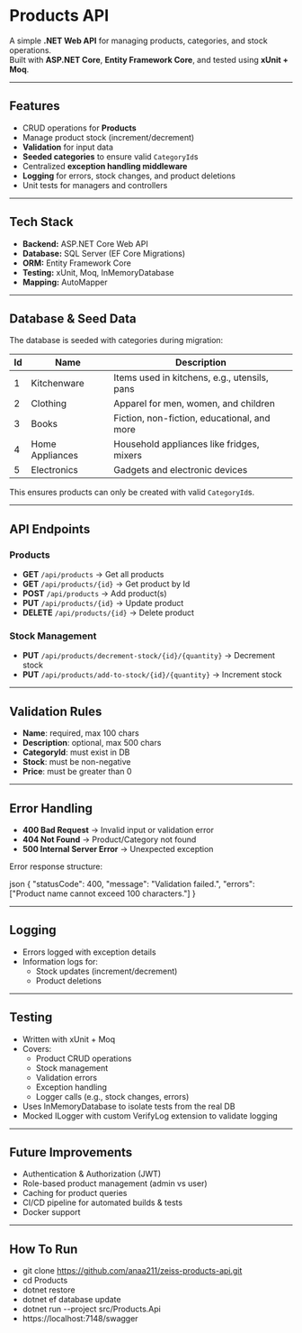 # Products API

A simple **.NET Web API** for managing products, categories, and stock operations.  
Built with **ASP.NET Core**, **Entity Framework Core**, and tested using **xUnit + Moq**.

---

## Features

- CRUD operations for **Products**
- Manage product stock (increment/decrement)
- **Validation** for input data
- **Seeded categories** to ensure valid `CategoryId`s
- Centralized **exception handling middleware**
- **Logging** for errors, stock changes, and product deletions
- Unit tests for managers and controllers

---

## Tech Stack

- **Backend:** ASP.NET Core Web API  
- **Database:** SQL Server (EF Core Migrations)  
- **ORM:** Entity Framework Core  
- **Testing:** xUnit, Moq, InMemoryDatabase  
- **Mapping:** AutoMapper  

---

## Database & Seed Data

The database is seeded with categories during migration:

| Id | Name             | Description                                  |
|----|------------------|----------------------------------------------|
| 1  | Kitchenware      | Items used in kitchens, e.g., utensils, pans |
| 2  | Clothing         | Apparel for men, women, and children         |
| 3  | Books            | Fiction, non-fiction, educational, and more  |
| 4  | Home Appliances  | Household appliances like fridges, mixers    |
| 5  | Electronics      | Gadgets and electronic devices               |

This ensures products can only be created with valid `CategoryId`s.

---

## API Endpoints

### Products
- **GET** `/api/products` -> Get all products
- **GET** `/api/products/{id}` -> Get product by Id
- **POST** `/api/products` -> Add product(s)
- **PUT** `/api/products/{id}` -> Update product
- **DELETE** `/api/products/{id}` -> Delete product

### Stock Management
- **PUT** `/api/products/decrement-stock/{id}/{quantity}` -> Decrement stock
- **PUT** `/api/products/add-to-stock/{id}/{quantity}` -> Increment stock

---

## Validation Rules

- **Name**: required, max 100 chars  
- **Description**: optional, max 500 chars  
- **CategoryId**: must exist in DB  
- **Stock**: must be non-negative  
- **Price**: must be greater than 0  

---

## Error Handling

- **400 Bad Request** -> Invalid input or validation error  
- **404 Not Found** -> Product/Category not found  
- **500 Internal Server Error** -> Unexpected exception  

Error response structure:

json
{
  "statusCode": 400,
  "message": "Validation failed.",
  "errors": ["Product name cannot exceed 100 characters."]
}

---

## Logging

- Errors logged with exception details
- Information logs for:
	- Stock updates (increment/decrement)
	- Product deletions


---

## Testing

- Written with xUnit + Moq
- Covers:
	- Product CRUD operations
	- Stock management
	- Validation errors
	- Exception handling
	- Logger calls (e.g., stock changes, errors)
- Uses InMemoryDatabase to isolate tests from the real DB
- Mocked ILogger<T> with custom VerifyLog extension to validate logging


---

## Future Improvements

- Authentication & Authorization (JWT)
- Role-based product management (admin vs user)
- Caching for product queries
- CI/CD pipeline for automated builds & tests
- Docker support


---

## How To Run

- git clone https://github.com/anaa211/zeiss-products-api.git
- cd Products
- dotnet restore
- dotnet ef database update
- dotnet run --project src/Products.Api
- https://localhost:7148/swagger


